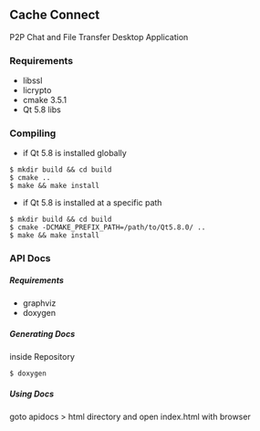 ## Cache Connect

P2P Chat and File Transfer Desktop Application

### Requirements
* libssl
* licrypto
* cmake 3.5.1
* Qt 5.8 libs

### Compiling
* if Qt 5.8 is installed globally

```
$ mkdir build && cd build
$ cmake ..
$ make && make install
```

* if Qt 5.8 is installed at a specific path

```
$ mkdir build && cd build
$ cmake -DCMAKE_PREFIX_PATH=/path/to/Qt5.8.0/ ..
$ make && make install
```


### API Docs

##### Requirements

* graphviz
* doxygen

##### Generating Docs

inside Repository

```
$ doxygen
```

##### Using Docs

goto apidocs > html directory and open index.html with browser
